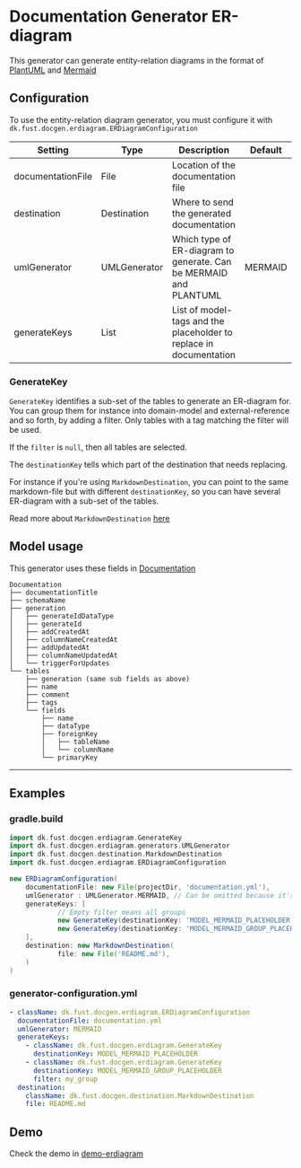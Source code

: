 # Documentation Generator ER-diagram

This generator can generate entity-relation diagrams in the format of [PlantUML](https://plantuml.com/) and [Mermaid](https://mermaid.js.org/)

## Configuration

To use the entity-relation diagram generator, you must configure it with `dk.fust.docgen.erdiagram.ERDiagramConfiguration`

| Setting           | 	Type             | Description                                                        | 	Default |
|-------------------|-------------------|--------------------------------------------------------------------|----------|
| documentationFile | File              | Location of the documentation file                                 |          |
| destination       | Destination       | Where to send the generated documentation                          |          | 
| umlGenerator      | UMLGenerator      | Which type of ER-diagram to generate. Can be MERMAID and PLANTUML  | MERMAID  |
| generateKeys      | List<GenerateKey> | List of model-tags and the placeholder to replace in documentation |          | 

### GenerateKey

`GenerateKey` identifies a sub-set of the tables to generate an ER-diagram for.
You can group them for instance into domain-model and external-reference and so forth, by adding a filter.
Only tables with a tag matching the filter will be used.

If the `filter` is `null`, then all tables are selected.

The `destinationKey` tells which part of the destination that needs replacing.

For instance if you're using `MarkdownDestination`, you can point to the same markdown-file but with different `destinationKey`, 
so you can have several ER-diagram with a sub-set of the tables.

Read more about `MarkdownDestination` [here](../../README.md#dkfustdocgendestinationmarkdowndestination-)

## Model usage

This generator uses these fields in [Documentation](../../documentation-generator-api/src/main/java/dk/fust/docgen/model/Documentation.java)

```
Documentation
├── documentationTitle
├── schemaName
├── generation
│   ├── generateIdDataType
│   ├── generateId
│   ├── addCreatedAt
│   ├── columnNameCreatedAt
│   ├── addUpdatedAt
│   ├── columnNameUpdatedAt
│   └── triggerForUpdates
└── tables
    ├── generation (same sub fields as above)
    ├── name
    ├── comment
    ├── tags
    └── fields
        ├── name
        ├── dataType
        ├── foreignKey
        │   ├── tableName
        │   └── columnName
        └── primaryKey
```

---

## Examples

### gradle.build

```groovy
import dk.fust.docgen.erdiagram.GenerateKey
import dk.fust.docgen.erdiagram.generators.UMLGenerator
import dk.fust.docgen.destination.MarkdownDestination
import dk.fust.docgen.erdiagram.ERDiagramConfiguration

new ERDiagramConfiguration(
    documentationFile: new File(projectDir, 'documentation.yml'),
    umlGenerator : UMLGenerator.MERMAID, // Can be omitted because it's default
    generateKeys: [
            // Empty filter means all groups
            new GenerateKey(destinationKey: 'MODEL_MERMAID_PLACEHOLDER'),
            new GenerateKey(destinationKey: 'MODEL_MERMAID_GROUP_PLACEHOLDER', filter: 'my_group')
    ],
    destination: new MarkdownDestination(
            file: new File('README.md'),
    )
)
```

### generator-configuration.yml

```yaml
- className: dk.fust.docgen.erdiagram.ERDiagramConfiguration
  documentationFile: documentation.yml
  umlGenerator: MERMAID
  generateKeys:
    - className: dk.fust.docgen.erdiagram.GenerateKey
      destinationKey: MODEL_MERMAID_PLACEHOLDER
    - className: dk.fust.docgen.erdiagram.GenerateKey
      destinationKey: MODEL_MERMAID_GROUP_PLACEHOLDER
      filter: my_group
  destination:
    className: dk.fust.docgen.destination.MarkdownDestination
    file: README.md
```

## Demo

Check the demo in [demo-erdiagram](../../demos/demo-erdiagram)
